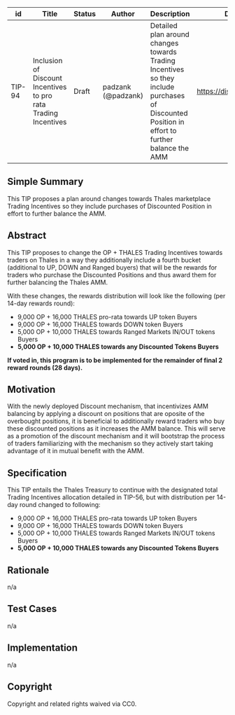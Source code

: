 | id | Title | Status | Author | Description | Discussions to | Created |
| ----------- | ----------- | ----------- | ----------- | ----------- | ----------- | ----------- |
| TIP-94 | Inclusion of Discount Incentives to pro rata Trading Incentives | Draft | padzank (@padzank)| Detailed plan around changes towards Trading Incentives so they include purchases of Discounted Position in effort to further balance the AMM  | https://discord.gg/rPpPcMXSeU | 2022-10-04
 
## Simple Summary
 
This TIP proposes a plan around changes towards Thales marketplace Trading Incentives so they include purchases of Discounted Position in effort to further balance the AMM.
 
## Abstract
 
This TIP proposes to change the OP + THALES Trading Incentives towards traders on Thales in a way they additionally include a fourth bucket (additional to UP, DOWN and Ranged buyers) that will be the rewards for traders who purchase the Discounted Positions and thus award them for further balancing the Thales AMM.
 
  With these changes, the rewards distribution will look like the following (per 14-day rewards round):
  - 9,000 OP + 16,000 THALES pro-rata towards UP token Buyers
  - 9,000 OP + 16,000 THALES towards DOWN token Buyers
  - 5,000 OP + 10,000 THALES towards Ranged Markets IN/OUT tokens Buyers
  - **5,000 OP + 10,000 THALES towards any Discounted Tokens Buyers**
   
   **If voted in, this program is to be implemented for the remainder of final 2 reward rounds (28 days).**

## Motivation
 
 With the newly deployed Discount mechanism, that incentivizes AMM balancing by applying a discount on positions that are oposite of the overbought positions, it is beneficial to additionally reward traders who buy these discounted positions as it increases the AMM balance. This will serve as a promotion of the discount mechanism and it will bootstrap the process of traders familiarizing with the mechanism so they actively start taking advantage of it in mutual benefit with the AMM.
 
## Specification
 
 This TIP entails the Thales Treasury to continue with the designated total Trading Incentives allocation detailed in TIP-56, but with distribution per 14-day round changed to following:  
  
  - 9,000 OP + 16,000 THALES pro-rata towards UP token Buyers
  - 9,000 OP + 16,000 THALES towards DOWN token Buyers
  - 5,000 OP + 10,000 THALES towards Ranged Markets IN/OUT tokens Buyers
  - **5,000 OP + 10,000 THALES towards any Discounted Tokens Buyers**
 
## Rationale
 
n/a
 
## Test Cases
 
n/a
 
## Implementation
 
n/a
 
## Copyright
 
Copyright and related rights waived via CC0.